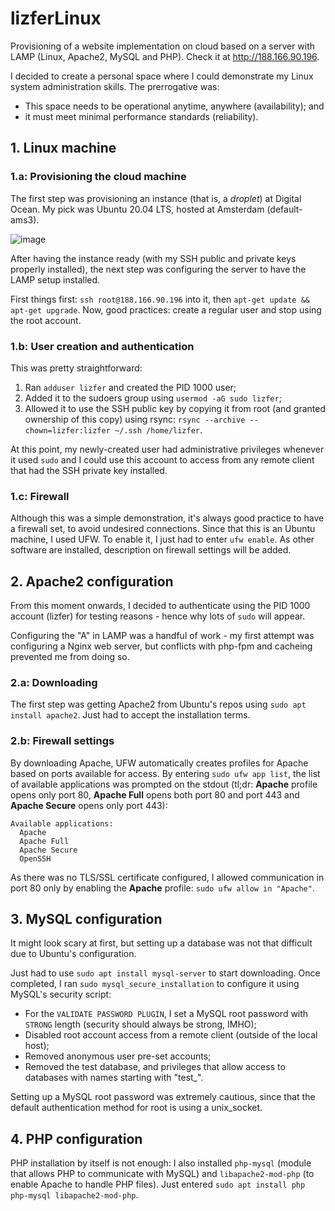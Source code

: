 # lizferLinux
Provisioning of a website implementation on cloud based on a server with LAMP (Linux, Apache2, MySQL and PHP). Check it at http://188.166.90.196.

I decided to create a personal space where I could demonstrate my Linux system administration skills. The prerrogative was:
- This space needs to be operational anytime, anywhere (availability); and
- it must meet minimal performance standards (reliability).


## 1. Linux machine

### 1.a: Provisioning the cloud machine

The first step was provisioning an instance (that is, a _droplet_) at Digital Ocean. My pick was Ubuntu 20.04 LTS, hosted at Amsterdam (default-ams3).

![image](https://user-images.githubusercontent.com/22382891/132209088-88bf6633-9c73-4460-9c9e-ec7e6225c9a3.png)

After having the instance ready (with my SSH public and private keys properly installed), the next step was configuring the server to have the LAMP setup installed. 

First things first: `ssh root@188.166.90.196` into it, then `apt-get update && apt-get upgrade`. Now, good practices: create a regular user and stop using the root account.

### 1.b: User creation and authentication

This was pretty straightforward: 

1. Ran `adduser lizfer` and created the PID 1000 user; 
2. Added it to the sudoers group using `usermod -aG sudo lizfer`;
3. Allowed it to use the SSH public key by copying it from root (and granted ownership of this copy) using rsync: `rsync --archive --chown=lizfer:lizfer ~/.ssh /home/lizfer`. 

At this point, my newly-created user had administrative privileges whenever it used `sudo` and I could use this account to access from any remote client that had the SSH private key installed.

### 1.c: Firewall

Although this was a simple demonstration, it's always good practice to have a firewall set, to avoid undesired connections. Since that this is an Ubuntu machine, I used UFW. To enable it, I just had to enter `ufw enable`. As other software are installed, description on firewall settings will be added.


## 2. Apache2 configuration

From this moment onwards, I decided to authenticate using the PID 1000 account (lizfer) for testing reasons - hence why lots of `sudo` will appear.

Configuring the "A" in LAMP was a handful of work - my first attempt was configuring a Nginx web server, but conflicts with php-fpm and cacheing prevented me from doing so. 

### 2.a: Downloading

The first step was getting Apache2 from Ubuntu's repos using `sudo apt install apache2`. Just had to accept the installation terms.

### 2.b: Firewall settings

By downloading Apache, UFW automatically creates profiles for Apache based on ports available for access. By entering `sudo ufw app list`, the list of available applications was prompted on the stdout (tl;dr: **Apache** profile opens only port 80, **Apache Full** opens both port 80 and port 443 and **Apache Secure** opens only port 443):

    Available applications:
      Apache
      Apache Full
      Apache Secure
      OpenSSH

As there was no TLS/SSL certificate configured, I allowed communication in port 80 only by enabling the **Apache** profile: `sudo ufw allow in "Apache"`.


## 3. MySQL configuration

It might look scary at first, but setting up a database was not that difficult due to Ubuntu's configuration.

Just had to use `sudo apt install mysql-server` to start downloading. Once completed, I ran `sudo mysql_secure_installation` to configure it using MySQL's security script:
- For the `VALIDATE PASSWORD PLUGIN`, I set a MySQL root password with `STRONG` length (security should always be strong, IMHO);
- Disabled root account access from a remote client (outside of the local host);
- Removed anonymous user pre-set accounts;
- Removed the test database, and privileges that allow access to databases with names starting with "test_". 

Setting up a MySQL root password was extremely cautious, since that the default authentication method for root is using a unix_socket. 


## 4. PHP configuration

PHP installation by itself is not enough: I also installed `php-mysql` (module that allows PHP to communicate with MySQL) and `libapache2-mod-php` (to enable Apache to handle PHP files). Just entered `sudo apt install php php-mysql libapache2-mod-php`.
